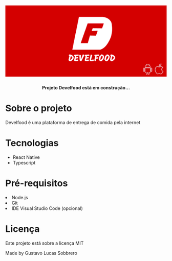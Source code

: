 # <img src="./bann.png">



<h4 align="center">
Projeto Develfood está em construção... 
</h4>

<h1>Sobre o projeto</h1>
<p>Develfood é uma plataforma de entrega de comida pela internet</p>

<h1>Tecnologias</h1>
<ul>
  <li>React Native</li>
  <li>Typescript</li>
</ul>

<h1>Pré-requisitos</h1>
  <li>Node.js</li>
  <li>Git</li>
  <li>IDE Visual Studio Code (opcional)</li>


<h1>Licença</h1>
<p>Este projeto está sobre a licença MIT</p>

Made by Gustavo Lucas Sobbrero 




 
